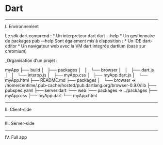 Dart
====
_________________________________________________________

I. Environnement

Le sdk dart comprend :
    * Un interpreteur dart 
        dart --help
    * Un gestionnaire de packages
        pub --help
Sont également mis à disposition :
    * Un IDE
        dart-editor
    * Un navigateur web avec la VM dart integrée
        dartium (basé sur chromium)

_Organisation d'un projet :

myApp
├── build
│   ├── packages
│   │   └── browser
│   │       ├── dart.js
│   │       └── interop.js
│   ├── myApp.css
│   ├── myApp.dart.js
│   └── myApp.html
├── README.md
├── packages
│   └── browser -> /home/centime/.pub-cache/hosted/pub.dartlang.org/browser-0.9.0/lib
├── pubspec.yaml
├── server.dart
└── web
    ├── packages -> ../packages
    ├── myApp.css
    ├── myApp.dart
    └── myApp.html




_________________________________________________________

II. Client-side

_________________________________________________________

III. Server-side

_________________________________________________________

IV. Full app